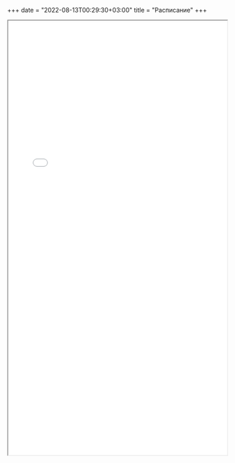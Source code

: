 +++
date = "2022-08-13T00:29:30+03:00"
title = "Расписание"
+++

<!-- legacy :) -->

<iframe src="../schedule.pdf#zoom=150" width="100%" height="1000px">